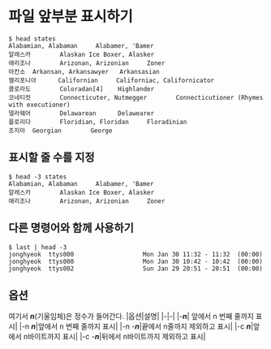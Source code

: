 # 파일 앞부분 표시하기 

```console
$ head states
Alabamian, Alabaman     Alabamer, 'Bamer
알래스카        Alaskan Ice Boxer, Alasker
애리조나        Arizonan, Arizonian     Zoner
아칸소  Arkansan, Arkansawyer   Arkansasian
캘리포니아      Californian     Californiac, Californicator
콜로라도        Coloradan[4]    Highlander
코네티컷        Connecticuter, Nutmegger        Connecticutioner (Rhymes with executioner)
델라웨어        Delawarean      Delawearer
플로리다        Floridian, Floridan     Floradinian
조지아  Georgian        George
```

## 표시할 줄 수를 지정

```console
$ head -3 states
Alabamian, Alabaman     Alabamer, 'Bamer
알래스카        Alaskan Ice Boxer, Alasker
애리조나        Arizonan, Arizonian     Zoner
```

## 다른 명령어와 함께 사용하기

```console
$ last | head -3
jonghyeok  ttys000                   Mon Jan 30 11:32 - 11:32  (00:00)
jonghyeok  ttys000                   Mon Jan 30 10:42 - 10:42  (00:00)
jonghyeok  ttys002                   Sun Jan 29 20:51 - 20:51  (00:00)
```


## 옵션
여기서 _**n**_(기울임체)은 정수가 들어간다.
|옵션|설명|
|-|-|
|-_**n**_| 앞에서 n 번째 줄까지 표시|
|-n _**n**_|앞에서 n 번째 줄까지 표시|
|-n -_**n**_|끝에서 n줄까지 제외하고 표시|
|-c _**n**_|앞에서 n바이트까지 표시|
|-c -_**n**_|뒤에서 n바이트까지 제외하고 표시|
